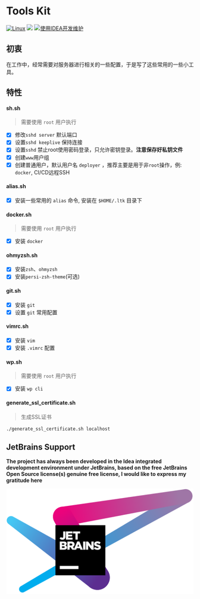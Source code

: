 # Tools Kit

[![Linux](https://img.shields.io/badge/Linux-ToolKit-blue.svg)](https://www.jetbrains.com/?from=persilia-ltk)
[![](https://img.shields.io/npm/l/el-tree-transfer-pro)](https://github.com/persiliao/ltk/blob/master/LICENSE)
[![使用IDEA开发维护](https://img.shields.io/badge/IDEA-提供支持-blue.svg)](https://www.jetbrains.com/?from=persilia-ltk)

## 初衷

在工作中，经常需要对服务器进行相关的一些配置，于是写了这些常用的一些小工具。

## 特性

#### sh.sh

> 需要使用 `root` 用户执行

* [x] 修改`sshd server` 默认端口
* [x] 设置`sshd keeplive` 保持连接
* [x] 设置`sshd` 禁止root使用密码登录，只允许密钥登录。**注意保存好私钥文件**
* [x] 创建`www`用户组
* [x] 创建普通用户，默认用户名 `deployer` ，推荐主要是用于非`root`操作，例: `docker`, CI/CD远程SSH

#### alias.sh

* [x] 安装一些常用的 `alias` 命令, 安装在 `$HOME/.ltk` 目录下

#### docker.sh

> 需要使用 `root` 用户执行

* [x] 安装 `docker`

#### ohmyzsh.sh

* [x] 安装`zsh`、`ohmyzsh`
* [x] 安装`persi-zsh-theme`(可选)

#### git.sh

* [x] 安装 `git`
* [x] 设置 `git` 常用配置

#### vimrc.sh

* [x] 安装 `vim`
* [x] 安装 `.vimrc` 配置

#### wp.sh

> 需要使用 `root` 用户执行

* [x] 安装 `wp cli`

#### generate_ssl_certificate.sh

> 生成SSL证书

```shell
./generate_ssl_certificate.sh localhost
```

## JetBrains Support

**The project has always been developed in the Idea integrated development environment under JetBrains, based on the
free JetBrains Open Source license(s) genuine free license, I would like to express my gratitude here**

![Jetbrains](https://github.com/persiliao/static-resources/blob/master/jetbrains-logos/jetbrains-variant-4.svg)
